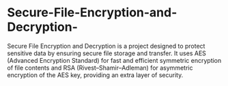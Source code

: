# Secure-File-Encryption-and-Decryption-
Secure File Encryption and Decryption is a project designed to protect sensitive data by ensuring secure file storage and transfer. It uses AES (Advanced Encryption Standard) for fast and efficient symmetric encryption of file contents and RSA (Rivest–Shamir–Adleman) for asymmetric encryption of the AES key, providing an extra layer of security. 
